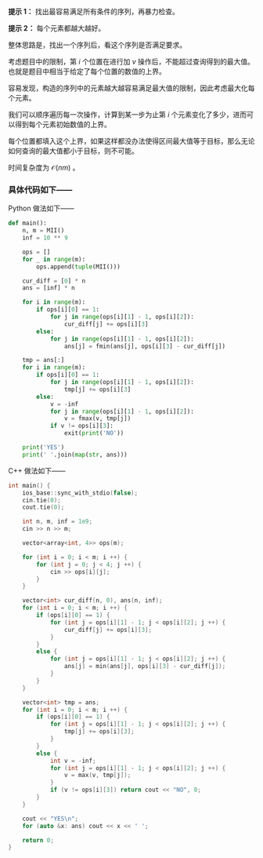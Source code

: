 **提示 1：** 找出最容易满足所有条件的序列，再暴力检查。

**提示 2：** 每个元素都越大越好。

整体思路是，找出一个序列后，看这个序列是否满足要求。

考虑题目中的限制，第 $i$ 个位置在进行加 $v$ 操作后，不能超过查询得到的最大值。也就是题目中相当于给定了每个位置的数值的上界。

容易发现，构造的序列中的元素越大越容易满足最大值的限制，因此考虑最大化每个元素。

我们可以顺序遍历每一次操作，计算到某一步为止第 $i$ 个元素变化了多少，进而可以得到每个元素初始数值的上界。

每个位置都填入这个上界，如果这样都没办法使得区间最大值等于目标，那么无论如何查询的最大值都小于目标，则不可能。

时间复杂度为 $\mathcal{O}(nm)$ 。

### 具体代码如下——

Python 做法如下——

```Python []
def main():
    n, m = MII()
    inf = 10 ** 9

    ops = []
    for _ in range(m):
        ops.append(tuple(MII()))

    cur_diff = [0] * n
    ans = [inf] * n

    for i in range(m):
        if ops[i][0] == 1:
            for j in range(ops[i][1] - 1, ops[i][2]):
                cur_diff[j] += ops[i][3]
        else:
            for j in range(ops[i][1] - 1, ops[i][2]):
                ans[j] = fmin(ans[j], ops[i][3] - cur_diff[j])

    tmp = ans[:]
    for i in range(m):
        if ops[i][0] == 1:
            for j in range(ops[i][1] - 1, ops[i][2]):
                tmp[j] += ops[i][3]
        else:
            v = -inf
            for j in range(ops[i][1] - 1, ops[i][2]):
                v = fmax(v, tmp[j])
            if v != ops[i][3]:
                exit(print('NO'))

    print('YES')
    print(' '.join(map(str, ans)))
```

C++ 做法如下——

```cpp []
int main() {
    ios_base::sync_with_stdio(false);
    cin.tie(0);
    cout.tie(0);

    int n, m, inf = 1e9;
    cin >> n >> m;

    vector<array<int, 4>> ops(m);

    for (int i = 0; i < m; i ++) {
        for (int j = 0; j < 4; j ++) {
            cin >> ops[i][j];
        }
    }

    vector<int> cur_diff(n, 0), ans(n, inf);
    for (int i = 0; i < m; i ++) {
        if (ops[i][0] == 1) {
            for (int j = ops[i][1] - 1; j < ops[i][2]; j ++) {
                cur_diff[j] += ops[i][3];
            }
        }
        else {
            for (int j = ops[i][1] - 1; j < ops[i][2]; j ++) {
                ans[j] = min(ans[j], ops[i][3] - cur_diff[j]);
            }
        }
    }

    vector<int> tmp = ans;
    for (int i = 0; i < m; i ++) {
        if (ops[i][0] == 1) {
            for (int j = ops[i][1] - 1; j < ops[i][2]; j ++) {
                tmp[j] += ops[i][3];
            }
        }
        else {
            int v = -inf;
            for (int j = ops[i][1] - 1; j < ops[i][2]; j ++) {
                v = max(v, tmp[j]);
            }
            if (v != ops[i][3]) return cout << "NO", 0;
        }
    }

    cout << "YES\n";
    for (auto &x: ans) cout << x << ' ';

    return 0;
}
```